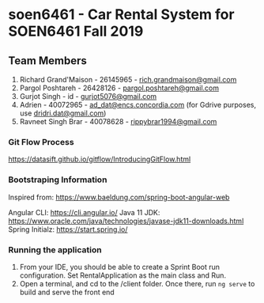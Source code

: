 # soen6461 - Car Rental System for SOEN6461 Fall 2019

## Team Members
1. Richard Grand'Maison - 26145965 - rich.grandmaison@gmail.com
1. Pargol Poshtareh - 26428126 - pargol.poshtareh@gmail.com
1. Gurjot Singh - id - gurjot5076@gmail.com
1. Adrien - 40072965 - ad_dat@encs.concordia.com (for Gdrive purposes, use dridri.dat@gmail.com)
1. Ravneet Singh Brar - 40078628 - rippybrar1994@gmail.com


### Git Flow Process

https://datasift.github.io/gitflow/IntroducingGitFlow.html

### Bootstraping Information

Inspired from: https://www.baeldung.com/spring-boot-angular-web

Angular CLI: https://cli.angular.io/
Java 11 JDK: https://www.oracle.com/java/technologies/javase-jdk11-downloads.html
Spring Initialz: https://start.spring.io/


###  Running the application

1. From your IDE, you should be able to create a Sprint Boot run configuration. Set RentalApplication as the main class and Run.
1. Open a terminal, and cd to the /client folder. Once there, run `ng serve` to build and serve the front end
